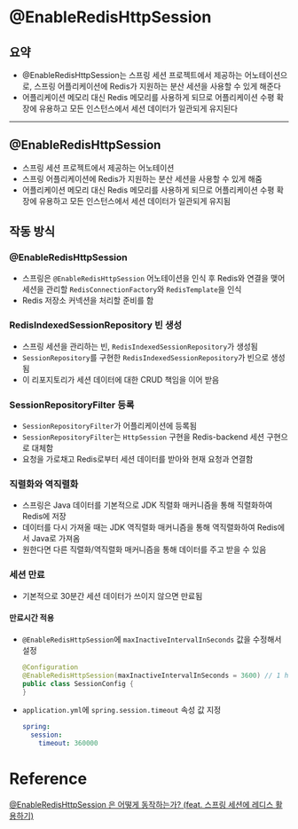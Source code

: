 # @EnableRedisHttpSession

## 요약
- @EnableRedisHttpSession는 스프링 세션 프로젝트에서 제공하는 어노테이션으로, 스프링 어플리케이션에 Redis가 지원하는 분산 세션을 사용할 수 있게 해준다
- 어플리케이션 메모리 대신 Redis 메모리를 사용하게 되므로 어플리케이션 수평 확장에 유용하고 모든 인스턴스에서 세션 데이터가 일관되게 유지된다

---
## @EnableRedisHttpSession
- 스프링 세션 프로젝트에서 제공하는 어노테이션
- 스프링 어플리케이션에 Redis가 지원하는 분산 세션을 사용할 수 있게 해줌
- 어플리케이션 메모리 대신 Redis 메모리를 사용하게 되므로 어플리케이션 수평 확장에 유용하고 모든 인스턴스에서 세션 데이터가 일관되게 유지됨

## 작동 방식

### @EnableRedisHttpSession
- 스프링은 `@EnableRedisHttpSession` 어노테이션을 인식 후 Redis와 연결을 맺어 세션을 관리할 `RedisConnectionFactory`와 `RedisTemplate`을 인식
- Redis 저장소 커넥션을 처리할 준비를 함

### RedisIndexedSessionRepository 빈 생성
- 스프링 세션을 관리하는 빈, `RedisIndexedSessionRepository`가 생성됨
- `SessionRepository`를 구현한 `RedisIndexedSessionRepository`가 빈으로 생성됨
- 이 리포지토리가 세션 데이터에 대한 CRUD 책임을 이어 받음

### SessionRepositoryFilter 등록
- `SessionRepositoryFilter`가 어플리케이션에 등록됨
- `SessionRepositoryFilter`는 `HttpSession` 구현을 Redis-backend 세션 구현으로 대체함
- 요청을 가로채고 Redis로부터 세션 데이터를 받아와 현재 요청과 연결함

### 직렬화와 역직렬화
- 스프링은 Java 데이터를 기본적으로 JDK 직렬화 매커니즘을 통해 직렬화하여 Redis에 저장
- 데이터를 다시 가져올 때는 JDK 역직렬화 매커니즘을 통해 역직렬화하여 Redis에서 Java로 가져옴
- 원한다면 다른 직렬화/역직렬화 매커니즘을 통해 데이터를 주고 받을 수 있음

### 세션 만료
- 기본적으로 30분간 세션 데이터가 쓰이지 않으면 만료됨

#### 만료시간 적용
- `@EnableRedisHttpSession`에 `maxInactiveIntervalInSeconds` 값을 수정해서 설정
  ```java
  @Configuration
  @EnableRedisHttpSession(maxInactiveIntervalInSeconds = 3600) // 1 hour
  public class SessionConfig {
  }
  ```
- `application.yml`에 `spring.session.timeout` 속성 값 지정
  ```yaml
  spring:
    session:
      timeout: 360000
  ```
  
# Reference
[@EnableRedisHttpSession 은 어떻게 동작하는가? (feat. 스프링 세션에 레디스 활용하기)](https://jake-seo-dev.tistory.com/491)